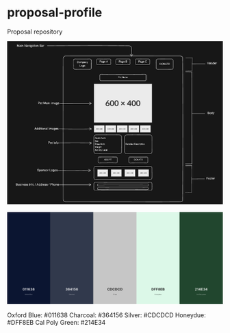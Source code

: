 # proposal-profile
Proposal repository

![Wireframe](./wireframe-v2.png)

![Color-palette](./Color-palette-v2.png)

Oxford Blue: #011638
Charcoal: #364156
Silver: #CDCDCD
Honeydue: #DFF8EB
Cal Poly Green: #214E34